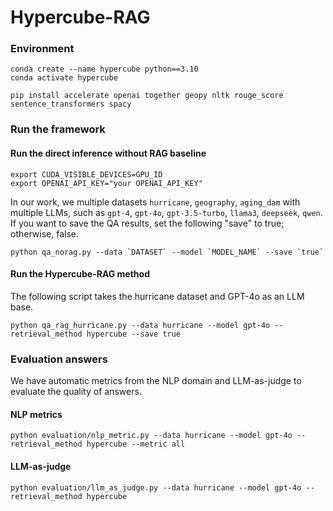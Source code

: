 # Hypercube-RAG



### Environment
```
conda create --name hypercube python==3.10
conda activate hypercube

pip install accelerate openai together geopy nltk rouge_score sentence_transformers spacy
```

### Run the framework
#### Run the direct inference without RAG baseline
```
export CUDA_VISIBLE_DEVICES=GPU_ID
export OPENAI_API_KEY="your OPENAI_API_KEY"
```
In our work, we multiple datasets `hurricane`, `geography`, `aging_dam` with multiple LLMs, such as `gpt-4`, `gpt-4o`, `gpt-3.5-turbo`, `llama3`, `deepseek`, `qwen`. If you want to save the QA results, set the following "save" to true; otherwise, false.
```
python qa_norag.py --data `DATASET` --model `MODEL_NAME` --save `true`
```


#### Run the Hypercube-RAG method
The following script takes the hurricane dataset and GPT-4o as an LLM base.

```python qa_rag_hurricane.py --data hurricane --model gpt-4o --retrieval_method hypercube --save true```



### Evaluation answers
We have automatic metrics from the NLP domain and LLM-as-judge to evaluate the quality of answers.

#### NLP metrics
```python evaluation/nlp_metric.py --data hurricane --model gpt-4o --retrieval_method hypercube --metric all```



#### LLM-as-judge
```python evaluation/llm_as_judge.py --data hurricane --model gpt-4o --retrieval_method hypercube```

